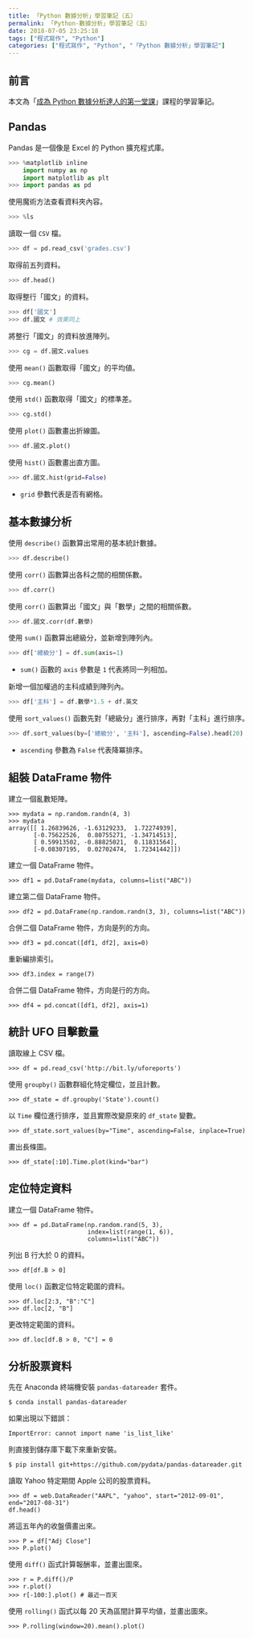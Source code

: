 ```yaml
---
title: 「Python 數據分析」學習筆記（五）
permalink: 「Python-數據分析」學習筆記（五）
date: 2018-07-05 23:25:18
tags: ["程式寫作", "Python"]
categories: ["程式寫作", "Python", "「Python 數據分析」學習筆記"]
---
```


## 前言
本文為「[成為 Python 數據分析達人的第一堂課](http://moocs.nccu.edu.tw/)」課程的學習筆記。

## Pandas
Pandas 是一個像是 Excel 的 Python 擴充程式庫。
```Python
>>> %matplotlib inline
    import numpy as np
    import matplotlib as plt
>>> import pandas as pd
```
使用魔術方法查看資料夾內容。
```Python
>>> %ls
```
讀取一個 `CSV` 檔。
```Python
>>> df = pd.read_csv('grades.csv')
```
取得前五列資料。
```Python
>>> df.head()
```
取得整行「國文」的資料。
```Python
>>> df['國文']
>>> df.國文 # 效果同上
```
將整行「國文」的資料放進陣列。
```Python
>>> cg = df.國文.values
```
使用 `mean()` 函數取得「國文」的平均値。
```Python
>>> cg.mean()
```
使用 `std()` 函數取得「國文」的標準差。
```Python
>>> cg.std()
```
使用 `plot()` 函數畫出折線圖。
```Python
>>> df.國文.plot()
```
使用 `hist()` 函數畫出直方圖。
```Python
>>> df.國文.hist(grid=False)
```
- `grid` 參數代表是否有網格。

## 基本數據分析
使用 `describe()` 函數算出常用的基本統計數據。
```Python
>>> df.describe()
```
使用 `corr()` 函數算出各科之間的相關係數。
```Python
>>> df.corr()
```
使用 `corr()` 函數算出「國文」與「數學」之間的相關係數。
```Python
>>> df.國文.corr(df.數學)
```
使用 `sum()` 函數算出總級分，並新增到陣列內。
```Python
>>> df['總級分'] = df.sum(axis=1)
```
- `sum()` 函數的 `axis` 參數是 `1` 代表將同一列相加。

新增一個加權過的主科成績到陣列內。
```Python
>>> df['主科'] = df.數學*1.5 + df.英文
```
使用 `sort_values()` 函數先對「總級分」進行排序，再對「主科」進行排序。
```Python
>>> df.sort_values(by=['總級分', '主科'], ascending=False).head(20)
```
- `ascending` 參數為 `False` 代表降冪排序。

## 組裝 DataFrame 物件
建立一個亂數矩陣。
```Py
>>> mydata = np.random.randn(4, 3)
>>> mydata
array([[ 1.26839626, -1.63129233,  1.72274939],
       [-0.75622526,  0.80755271, -1.34714513],
       [ 0.59913502, -0.88825021,  0.11831564],
       [-0.08307195,  0.02702474,  1.72341442]])
```
建立一個 DataFrame 物件。
```Py
>>> df1 = pd.DataFrame(mydata, columns=list("ABC"))
```
建立第二個 DataFrame 物件。
```Py
>>> df2 = pd.DataFrame(np.random.randn(3, 3), columns=list("ABC"))
```
合併二個 DataFrame 物件，方向是列的方向。
```Py
>>> df3 = pd.concat([df1, df2], axis=0)
```
重新編排索引。
```Py
>>> df3.index = range(7)
```
合併二個 DataFrame 物件，方向是行的方向。
```Py
>>> df4 = pd.concat([df1, df2], axis=1)
```

## 統計 UFO 目擊數量
讀取線上 CSV 檔。
```Py
>>> df = pd.read_csv('http://bit.ly/uforeports')
```
使用 `groupby()` 函數群組化特定欄位，並且計數。
```Py
>>> df_state = df.groupby('State').count()
```
以 `Time` 欄位進行排序，並且實際改變原來的 `df_state` 變數。
```Py
>>> df_state.sort_values(by="Time", ascending=False, inplace=True)
```
畫出長條圖。
```Py
>>> df_state[:10].Time.plot(kind="bar")
```

## 定位特定資料
建立一個 DataFrame 物件。
```Py
>>> df = pd.DataFrame(np.random.rand(5, 3), 
                      index=list(range(1, 6)), 
                      columns=list("ABC"))
```
列出 B 行大於 0 的資料。
```Py
>>> df[df.B > 0]
```
使用 `loc()` 函數定位特定範圍的資料。
```Py
>>> df.loc[2:3, "B":"C"]
>>> df.loc[2, "B"]
```
更改特定範圍的資料。
```Py
>>> df.loc[df.B > 0, "C"] = 0
```

## 分析股票資料
先在 Anaconda 終端機安裝 `pandas-datareader` 套件。
```
$ conda install pandas-datareader
```
如果出現以下錯誤：
```
ImportError: cannot import name 'is_list_like'
```
則直接到儲存庫下載下來重新安裝。
```
$ pip install git+https://github.com/pydata/pandas-datareader.git
```
讀取 Yahoo 特定期間 Apple 公司的股票資料。
```Py
>>> df = web.DataReader("AAPL", "yahoo", start="2012-09-01", end="2017-08-31")
df.head()
```
將這五年內的收盤價畫出來。
```Py
>>> P = df["Adj Close"]
>>> P.plot()
```
使用 `diff()` 函式計算報酬率，並畫出圖來。
```Py
>>> r = P.diff()/P
>>> r.plot()
>>> r[-100:].plot() # 最近一百天
```
使用 `rolling()` 函式以每 20 天為區間計算平均値，並畫出圖來。
```Py
>>> P.rolling(window=20).mean().plot()
```